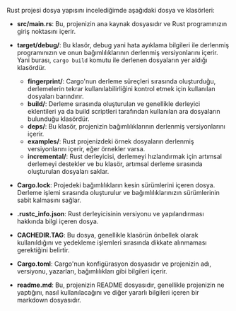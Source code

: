  Rust projesi dosya yapısını incelediğimde aşağıdaki dosya ve klasörleri:

- **src/main.rs**: Bu, projenizin ana kaynak dosyasıdır ve Rust programınızın giriş noktasını içerir.

- **target/debug/**: Bu klasör, debug yani hata ayıklama bilgileri ile derlenmiş programınızın ve onun bağımlılıklarının derlenmiş versiyonlarını içerir. Yani burası, `cargo build` komutu ile derlenen dosyaların yer aldığı klasördür.

  - **fingerprint/**: Cargo'nun derleme süreçleri sırasında oluşturduğu, derlemelerin tekrar kullanılabilirliğini kontrol etmek için kullanılan dosyaları barındırır.
  - **build/**: Derleme sırasında oluşturulan ve genellikle derleyici eklentileri ya da build scriptleri tarafından kullanılan ara dosyaların bulunduğu klasördür.
  - **deps/**: Bu klasör, projenizin bağımlılıklarının derlenmiş versiyonlarını içerir.
  - **examples/**: Rust projenizdeki örnek dosyaların derlenmiş versiyonlarını içerir, eğer örnekler varsa.
  - **incremental/**: Rust derleyicisi, derlemeyi hızlandırmak için artımsal derlemeyi destekler ve bu klasör, artımsal derleme sırasında oluşturulan dosyaları saklar.

- **Cargo.lock**: Projedeki bağımlılıkların kesin sürümlerini içeren dosya. Derleme işlemi sırasında oluşturulur ve bağımlılıklarınızın sürümlerinin sabit kalmasını sağlar.

- **.rustc_info.json**: Rust derleyicisinin versiyonu ve yapılandırması hakkında bilgi içeren dosya.

- **CACHEDIR.TAG**: Bu dosya, genellikle klasörün önbellek olarak kullanıldığını ve yedekleme işlemleri sırasında dikkate alınmaması gerektiğini belirtir.

- **Cargo.toml**: Cargo'nun konfigürasyon dosyasıdır ve projenizin adı, versiyonu, yazarları, bağımlılıkları gibi bilgileri içerir.

- **readme.md**: Bu, projenizin README dosyasıdır, genellikle projenizin ne yaptığını, nasıl kullanılacağını ve diğer yararlı bilgileri içeren bir markdown dosyasıdır.

